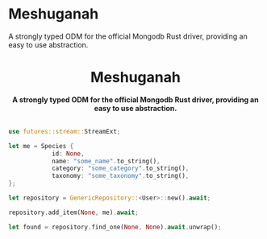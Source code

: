 # Meshuganah
A strongly typed ODM for the official Mongodb Rust driver, providing an easy to use abstraction.

<h1 align="center">Meshuganah</h1>
<div align="center">
    <strong>A strongly typed ODM for the official Mongodb Rust driver, providing an easy to use abstraction.</strong>
</div>
<br />

```rust ,no_run
use futures::stream::StreamExt;

let me = Species {
            id: None,
            name: "some_name".to_string(),
            category: "some_category".to_string(),
            taxonomy: "some_taxonomy".to_string(),
};

let repository = GenericRepository::<User>::new().await;

repository.add_item(None, me).await;

let found = repository.find_one(None, None).await.unwrap();

```